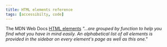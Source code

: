 ```yaml
---
title: HTML elements reference
tags: [accessibilty, code]
---
```

The MDN Web Docs [HTML elements](https://developer.mozilla.org/en-US/docs/Web/HTML/Element) *"…are grouped by function to help you find what you have in mind easily. An alphabetical list of all elements is provided in the sidebar on every element's page as well as this one."*
